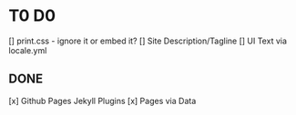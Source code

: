 # T0 D0

[] print.css - ignore it or embed it?
[] Site Description/Tagline
[] UI Text via locale.yml

## DONE

[x] Github Pages Jekyll Plugins
[x] Pages via Data
